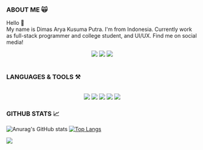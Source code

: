 ### <h3>ABOUT ME :scream_cat:</h3>
Hello 👋<br>
My name is Dimas Arya Kusuma Putra. I'm from Indonesia. Currently work as full-stack programmer and college student, and UI/UX. Find me on social media!
<br>
<div style="width: 100%; text-align: center;">
  <!-- linkedin --><a href="https://www.linkedin.com/in/dimas-arya-kusuma-putra-708337188/"><img src="https://img.shields.io/badge/LinkedIn-blue?style=for-the-badge&logo=LinkedIn"></a>
  <!-- gmail --><a href="https://mail.google.com/mail/?view=cm&fs=1&tf=1&to=dimasakptra@gmail.com"><img src="https://img.shields.io/badge/Gmail-critical?style=for-the-badge&logo=Gmail&logoColor=white"></a>
  <!-- instagram --><a href="https://www.instagram.com/____dims/"><img src="https://img.shields.io/badge/Instagram-ff69b4?style=for-the-badge&logo=Instagram&logoColor=white"></a>
</div>
<br>



### <h3>LANGUAGES & TOOLS :hammer_and_pick:</h3>
<br>
<div style="width: 100%; text-align: center;">
  <!-- html --><img src="https://img.shields.io/badge/HTML-orange?style=for-the-badge&logo=HTML5&logoColor=white">
  <!-- css --><img src="https://img.shields.io/badge/CSS-informational?style=for-the-badge&logo=css3&logoColor=white">
  <!-- js --><img src="https://img.shields.io/badge/JavaScript-yellow?style=for-the-badge&logo=JavaScript&logoColor=white">
  <!-- php --><img src="https://img.shields.io/badge/PHP-blue?style=for-the-badge&logo=PHP&logoColor=white">
  <!-- laravel --><img src="https://img.shields.io/badge/Laravel-critical?style=for-the-badge&logo=Laravel&logoColor=white">
</div>




### <h3>GITHUB STATS :chart_with_upwards_trend:</h3>
![Anurag's GitHub stats](https://github-readme-stats.vercel.app/api?username=DimDimmas&hide=contribs,prs&show_icons=true&theme=dracula)
[![Top Langs](https://github-readme-stats.vercel.app/api/top-langs/?username=DimDimmas&layout=compact&theme=dracula)](https://github.com/DimDimmas/github-readme-stats)



![](https://komarev.com/ghpvc/?username=DimDimmas&color=ff69b4&style=for-the-badge)

<!--
**DimDimmas/DimDimmas** is a ✨ _special_ ✨ repository because its `README.md` (this file) appears on your GitHub profile.

Here are some ideas to get you started:

- 🔭 I’m currently working on ...
- 🌱 I’m currently learning ...
- 👯 I’m looking to collaborate on ...
- 🤔 I’m looking for help with ...
- 💬 Ask me about ...
- 📫 How to reach me: ...
- 😄 Pronouns: ...
- ⚡ Fun fact: ...
-->
